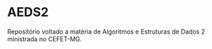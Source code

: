 # AEDS2
Repositório voltado a matéria de Algoritmos e Estruturas de Dados 2 ministrada no CEFET-MG.
